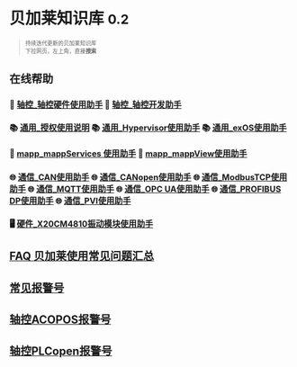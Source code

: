 <!-- _coverpage.md -->

# 贝加莱知识库 <small>0.2<small>

> 持续迭代更新的贝加莱知识库<br>
> 下拉网页，左上角，直接**搜索**

# 在线帮助
## 🚀 [轴控_轴控硬件使用助手](//axisinfo.brhelp.cn) 🚀 [轴控_轴控开发助手](//axisdev.brhelp.cn)
## 📚 [通用_授权使用说明](//license.brhelp.cn) 📚 [通用_Hypervisor使用助手](//hypervisor.brhelp.cn) 📚 [通用_exOS使用助手](//exos.brhelp.cn)
## 🚅 [mapp_mappServices 使用助手](//mappservices.brhelp.cn) 🚅 [mapp_mappView使用助手](//mappview.brhelp.cn)
## 🌐 [通信_CAN使用助手](//can.brhelp.cn) 🌐 [通信_CANopen使用助手](//canopen.brhelp.cn) 🌐 [通信_ModbusTCP使用助手](//modbustcp.brhelp.cn) 🌐 [通信_MQTT使用助手](//mqtt.brhelp.cn) 🌐 [通信_OPC UA使用助手](//opcua.brhelp.cn) 🌐 [通信_PROFIBUS DP使用助手](//profibusdp.brhelp.cn) 🌐 [通信_PVI使用助手](//pvi.brhelp.cn)
## 🖥️ [硬件_X20CM4810振动模块使用助手](//cm4810.brhelp.cn)

# [FAQ 贝加莱使用常见问题汇总](/README.md)

# [常见报警号](/C03_故障码问题定位/-000C03_故障码问题定位.md)

# [轴控ACOPOS报警号](/C06_轴控报警代码/000轴控ACOPOS报警号.md)

# [轴控PLCopen报警号](/C06_轴控报警代码/000轴控PLCopen报警号.md)

<br> <span id="busuanzi_container_site_pv" style='display:none'> 👀 本站总访问量：<span id="busuanzi_value_site_pv"></span> 次 </span> <span id="busuanzi_container_site_uv" style='display:none'> | 🚴‍♂️ 本站总访客数：<span id="busuanzi_value_site_uv"></span> 人 </span> <br>
